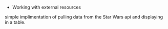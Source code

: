 * Working with external resources

simple implimentation of pulling data from the Star Wars api and displaying in a table.
